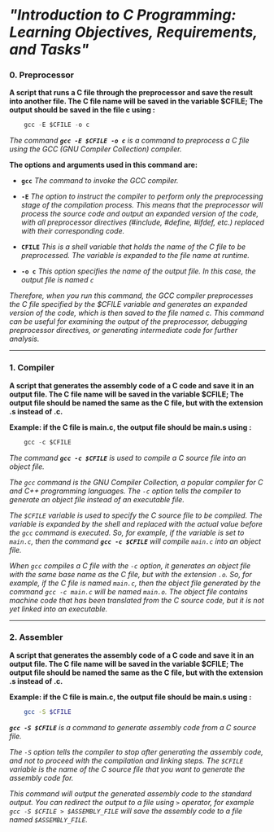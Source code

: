 # ***"Introduction to C Programming: Learning Objectives, Requirements, and Tasks"***



### 0. Preprocessor

**A script that runs a C file through the preprocessor and save the result into another file. The C file name will be saved in the variable $CFILE; The output should be saved in the file c using :**

```c
	gcc -E $CFILE -o c
```

*The command **`gcc -E $CFILE -o c`** is a command to preprocess a C file using the GCC (GNU Compiler Collection) compiler.*

**The options and arguments used in this command are:**

* **`gcc`** *The command to invoke the GCC compiler.*
* **`-E`** *The option to instruct the compiler to perform only the preprocessing stage of the compilation process. This means that the preprocessor will process the source code and output an expanded version of the code, with all preprocessor directives (#include, #define, #ifdef, etc.) replaced with their corresponding code.*
* **`CFILE`** *This is a shell variable that holds the name of the C file to be preprocessed. The variable is expanded to the file name at runtime.*

* **`-o c`** *This option specifies the name of the output file. In this case, the output file is named `c`*

*Therefore, when you run this command, the GCC compiler preprocesses the C file specified by the $CFILE variable and generates an expanded version of the code, which is then saved to the file named c. This command can be useful for examining the output of the preprocessor, debugging preprocessor directives, or generating intermediate code for further analysis.*

___________________________________________________


### 1. Compiler

**A script that generates the assembly code of a C code and save it in an output file. The C file name will be saved in the variable $CFILE; The output file should be named the same as the C file, but with the extension .s instead of .c.**

**Example: if the C file is main.c, the output file should be main.s using :**

```c
	gcc -c $CFILE
```

*The command **`gcc -c $CFILE`** is used to compile a C source file into an object file.*

*The `gcc` command is the GNU Compiler Collection, a popular compiler for C and C++ programming languages. The `-c` option tells the compiler to generate an object file instead of an executable file.*

*The `$CFILE` variable is used to specify the C source file to be compiled. The variable is expanded by the shell and replaced with the actual value before the `gcc` command is executed. So, for example, if the variable is set to `main.c`, then the command **`gcc -c $CFILE`** will compile `main.c` into an object file.*

*When `gcc` compiles a C file with the `-c` option, it generates an object file with the same base name as the C file, but with the extension `.o`. So, for example, if the C file is named `main.c`, then the object file generated by the command `gcc -c main.c` will be named `main.o`. The object file contains machine code that has been translated from the C source code, but it is not yet linked into an executable.*

___________________________________________________


### 2. Assembler

**A script that generates the assembly code of a C code and save it in an output file. The C file name will be saved in the variable $CFILE; The output file should be named the same as the C file, but with the extension .s instead of .c.**

**Example: if the C file is main.c, the output file should be main.s using :**

```bash
	gcc -S $CFILE
```

***`gcc -S $CFILE`** is a command to generate assembly code from a C source file.*

*The `-S` option tells the compiler to stop after generating the assembly code, and not to proceed with the compilation and linking steps. The `$CFILE` variable is the name of the C source file that you want to generate the assembly code for.*

*This command will output the generated assembly code to the standard output. You can redirect the output to a file using `>` operator, for example `gcc -S $CFILE > $ASSEMBLY_FILE` will save the assembly code to a file named `$ASSEMBLY_FILE`.*

